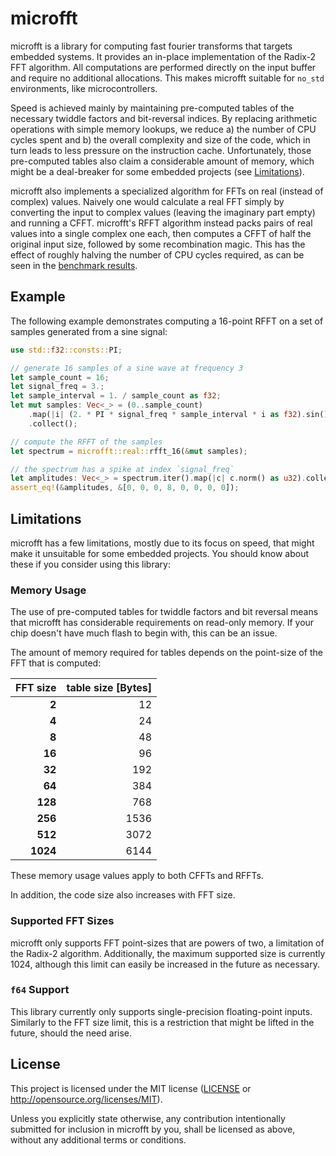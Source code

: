 # microfft

microfft is a library for computing fast fourier transforms that targets
embedded systems. It provides an in-place implementation of the Radix-2 FFT
algorithm. All computations are performed directly on the input buffer and
require no additional allocations. This makes microfft suitable for `no_std` environments, like microcontrollers.

Speed is achieved mainly by maintaining pre-computed tables of the necessary
twiddle factors and bit-reversal indices. By replacing arithmetic operations
with simple memory lookups, we reduce a) the number of CPU cycles spent and
b) the overall complexity and size of the code, which in turn leads to less
pressure on the instruction cache. Unfortunately, those pre-computed tables
also claim a considerable amount of memory, which might be a deal-breaker for
some embedded projects (see [Limitations](#limitations)).

microfft also implements a specialized algorithm for FFTs on real (instead
of complex) values. Naively one would calculate a real FFT simply by converting
the input to complex values (leaving the imaginary part empty) and running a
CFFT. microfft's RFFT algorithm instead packs pairs of real values into
a single complex one each, then computes a CFFT of half the original input
size, followed by some recombination magic. This has the effect of roughly
halving the number of CPU cycles required, as can be seen in the
[benchmark results][1].

## Example

The following example demonstrates computing a 16-point RFFT on a set of
samples generated from a sine signal:

```rust
use std::f32::consts::PI;

// generate 16 samples of a sine wave at frequency 3
let sample_count = 16;
let signal_freq = 3.;
let sample_interval = 1. / sample_count as f32;
let mut samples: Vec<_> = (0..sample_count)
    .map(|i| (2. * PI * signal_freq * sample_interval * i as f32).sin())
    .collect();

// compute the RFFT of the samples
let spectrum = microfft::real::rfft_16(&mut samples);

// the spectrum has a spike at index `signal_freq`
let amplitudes: Vec<_> = spectrum.iter().map(|c| c.norm() as u32).collect();
assert_eq!(&amplitudes, &[0, 0, 0, 8, 0, 0, 0, 0]);
```

## Limitations <a name="limitations"></a>

microfft has a few limitations, mostly due to its focus on speed, that might
make it unsuitable for some embedded projects. You should know about these
if you consider using this library:

### Memory Usage

The use of pre-computed tables for twiddle factors and bit reversal means that
microfft has considerable requirements on read-only memory. If your chip
doesn't have much flash to begin with, this can be an issue.

The amount of memory required for tables depends on the point-size of the FFT
that is computed:

| FFT size | table size [Bytes] |
| -------: | -----------------: |
|    **2** |                 12 |
|    **4** |                 24 |
|    **8** |                 48 |
|   **16** |                 96 |
|   **32** |                192 |
|   **64** |                384 |
|  **128** |                768 |
|  **256** |               1536 |
|  **512** |               3072 |
| **1024** |               6144 |

These memory usage values apply to both CFFTs and RFFTs.

In addition, the code size also increases with FFT size.

### Supported FFT Sizes

microfft only supports FFT point-sizes that are powers of two, a
limitation of the Radix-2 algorithm. Additionally, the maximum supported size
is currently 1024, although this limit can easily be increased in the future
as necessary.

### `f64` Support

This library currently only supports single-precision floating-point inputs.
Similarly to the FFT size limit, this is a restriction that might be lifted
in the future, should the need arise.

## License

This project is licensed under the MIT license ([LICENSE](LICENSE) or
http://opensource.org/licenses/MIT).

Unless you explicitly state otherwise, any contribution intentionally submitted
for inclusion in microfft by you, shall be licensed as above, without any
additional terms or conditions.

[1]: bench/README.md

